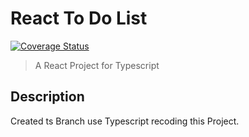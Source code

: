 # React To Do List

[![Coverage Status](https://coveralls.io/repos/github/zongzi531/react-to-do-list/badge.svg?branch=master)](https://coveralls.io/github/zongzi531/react-to-do-list?branch=master)

> A React Project for Typescript

## Description

Created ts Branch use Typescript recoding this Project.
